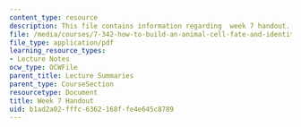 ```yaml
---
content_type: resource
description: This file contains information regarding  week 7 handout.
file: /media/courses/7-342-how-to-build-an-animal-cell-fate-and-identity-in-development-and-disease-fall-2017/b1ad2a02fffc6362168ffe4e645c8789_MIT7_342F17_Week_7_handout.pdf
file_type: application/pdf
learning_resource_types:
- Lecture Notes
ocw_type: OCWFile
parent_title: Lecture Summaries
parent_type: CourseSection
resourcetype: Document
title: Week 7 Handout
uid: b1ad2a02-fffc-6362-168f-fe4e645c8789
---
```

